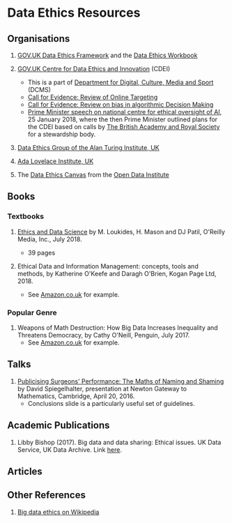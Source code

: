 # Data Ethics Resources

## Organisations

1. [GOV.UK Data Ethics Framework](https://www.gov.uk/government/publications/data-ethics-framework/data-ethics-framework) and the [Data Ethics Workbook](https://www.gov.uk/government/publications/data-ethics-workbook/data-ethics-workbook)

2. [GOV.UK Centre for Data Ethics and Innovation](https://www.gov.uk/government/organisations/centre-for-data-ethics-and-innovation) (CDEI)
   * This is a part of
   [Department for Digital, Culture, Media and Sport](https://www.gov.uk/government/organisations/department-for-digital-culture-media-sport) (DCMS)
   * [Call for Evidence: Review of Online Targeting](https://www.gov.uk/government/publications/the-centre-for-data-ethics-and-innovation-calls-for-evidence-on-online-targeting-and-bias-in-algorithmic-decision-making/centre-for-data-ethics-and-innovation-review-of-online-targeting)
   * [Call for Evidence: Review on bias in algorithmic Decision Making](https://www.gov.uk/government/publications/the-centre-for-data-ethics-and-innovation-calls-for-evidence-on-online-targeting-and-bias-in-algorithmic-decision-making/centre-for-data-ethics-and-innovation-review-on-bias-in-algorithmic-decision-making)
   * [Prime Minister speech on national centre for ethical oversight of AI](https://royalsociety.org/news/2018/01/prime-minister-speech-on-national-centre-for-ethical-oversight-of-ai/), 25 January 2018, where the then Prime Minister outlined plans for the CDEI based on calls by [The British Academy and Royal Society](https://royalsociety.org/topics-policy/projects/data-governance/) for a stewardship body.
   
3. [Data Ethics Group of the Alan Turing Institute, UK](https://www.turing.ac.uk/research/data-ethics)
   
4. [Ada Lovelace Institute, UK](https://www.adalovelaceinstitute.org)

5. The
   [Data Ethics Canvas](https://theodi.org/article/data-ethics-canvas/)
   from the [Open Data Institute](https://theodi.org)

## Books

### Textbooks

1. [Ethics and Data Science](https://www.oreilly.com/library/view/ethics-and-data/9781492043898/) by M. Loukides, H. Mason and DJ Patil, O'Reilly Media, Inc., July 2018.
	* 39 pages

2. Ethical Data and Information Management: concepts, tools and methods, by Katherine O'Keefe and Daragh O'Brien, Kogan Page Ltd, 2018.
	* See [Amazon.co.uk](https://www.amazon.co.uk/Ethical-Data-Information-Management-Concepts/dp/0749482044) for example.

### Popular Genre

1. Weapons of Math Destruction: How Big Data Increases Inequality and Threatens Democracy, by Cathy O'Neill, Penguin, July 2017.
	* See [Amazon.co.uk](https://www.amazon.co.uk/Weapons-Math-Destruction-Increases-Inequality/dp/0141985410) for example.

## Talks

1. [Publicising Surgeons' Performance: The Maths of Naming and Shaming](https://gateway.newton.ac.uk/presentation/2016-04-20/18966) by David Spiegelhalter, presentation at Newton Gateway to Mathematics, Cambridge, April 20, 2016.
	* Conclusions slide is a particularly useful set of guidelines. 

## Academic Publications

1. Libby Bishop (2017).  Big data and data sharing: Ethical issues. UK Data Service, UK Data Archive.  Link [here](https://ukdataservice.ac.uk/media/604711/big-data-and-data-sharing_ethical-issues.pdf).

## Articles

## Other References

1. [Big data ethics on Wikipedia](https://en.wikipedia.org/wiki/Big_data_ethics)
